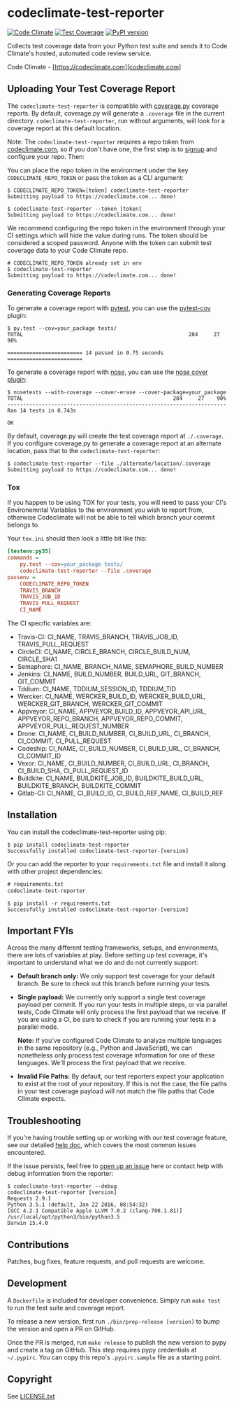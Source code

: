 # codeclimate-test-reporter

[![Code Climate][cc-badge]][cc-repo]
[![Test Coverage][cc-coverage-badge]][cc-coverage]
[![PyPI version][pypy-badge]][pypy]

[cc-badge]: https://codeclimate.com/github/codeclimate/python-test-reporter/badges/gpa.svg
[cc-coverage-badge]: https://codeclimate.com/github/codeclimate/python-test-reporter/badges/coverage.svg
[cc-repo]: https://codeclimate.com/github/codeclimate/python-test-reporter
[cc-coverage]: https://codeclimate.com/github/codeclimate/python-test-reporter/coverage
[pypy-badge]: https://badge.fury.io/py/codeclimate-test-reporter.svg
[pypy]: https://pypi.python.org/pypi/codeclimate-test-reporter

Collects test coverage data from your Python test suite and sends it to Code
Climate's hosted, automated code review service.

Code Climate - [https://codeclimate.com][codeclimate.com]

## Uploading Your Test Coverage Report

The `codeclimate-test-reporter` is compatible with [coverage.py][] coverage
reports. By default, coverage.py will generate a `.coverage` file in the current
directory. `codeclimate-test-reporter`, run without arguments, will
look for a coverage report at this default location.

[coverage.py]: https://coverage.readthedocs.org/

Note: The `codeclimate-test-reporter` requires a repo token from
[codeclimate.com][], so if you don't have one, the first step is to [signup][]
and configure your repo.  Then:

[codeclimate.com]: https://codeclimate.com
[signup]: https://codeclimate.com/signup

You can place the repo token in the environment under the key
`CODECLIMATE_REPO_TOKEN` or pass the token as a CLI argument:

```console
$ CODECLIMATE_REPO_TOKEN=[token] codeclimate-test-reporter
Submitting payload to https://codeclimate.com... done!
```

```console
$ codeclimate-test-reporter --token [token]
Submitting payload to https://codeclimate.com... done!
```

We recommend configuring the repo token in the environment through your CI
settings which will hide the value during runs. The token should be considered a
scoped password. Anyone with the token can submit test coverage data to your
Code Climate repo.

```console
# CODECLIMATE_REPO_TOKEN already set in env
$ codeclimate-test-reporter
Submitting payload to https://codeclimate.com... done!
```

### Generating Coverage Reports

To generate a coverage report with [pytest][], you can use the [pytest-cov][]
plugin:

```console
$ py.test --cov=your_package tests/
TOTAL                                                     284     27    90%

======================== 14 passed in 0.75 seconds ========================
```

To generate a coverage report with [nose][], you can use the [nose cover plugin][]:

[pytest]: http://pytest.org
[nose]: https://nose.readthedocs.org
[pytest-cov]: https://pypi.python.org/pypi/pytest-cov
[nose cover plugin]: https://nose.readthedocs.org/en/latest/plugins/cover.html

```console
$ nosetests --with-coverage --cover-erase --cover-package=your_package
TOTAL                                                284     27    90%
----------------------------------------------------------------------
Ran 14 tests in 0.743s

OK
```

By default, coverage.py will create the test coverage report at `./.coverage`.
If you configure coverage.py to generate a coverage report at an alternate
location, pass that to the `codeclimate-test-reporter`:

```console
$ codeclimate-test-reporter --file ./alternate/location/.coverage
Submitting payload to https://codeclimate.com... done!
```

### Tox 

If you happen to be using TOX for your tests, you will need to pass your CI's Environemntal Variables to the environment you wish to report from, otherwise Codeclimate will not be able to tell which branch your commit belongs to.

Your `tox.ini` should then look a little bit like this:

```ini
[testenv:py35]
commands =
    py.test --cov=your_package tests/
    codeclimate-test-reporter --file .coverage
passenv =
    CODECLIMATE_REPO_TOKEN
    TRAVIS_BRANCH
    TRAVIS_JOB_ID
    TRAVIS_PULL_REQUEST
    CI_NAME
```

The CI specific variables are:

* Travis-CI: CI_NAME, TRAVIS_BRANCH, TRAVIS_JOB_ID, TRAVIS_PULL_REQUEST
* CircleCI: CI_NAME, CIRCLE_BRANCH, CIRCLE_BUILD_NUM, CIRCLE_SHA1
* Semaphore: CI_NAME, BRANCH_NAME, SEMAPHORE_BUILD_NUMBER
* Jenkins: CI_NAME, BUILD_NUMBER, BUILD_URL, GIT_BRANCH, GIT_COMMIT
* Tddium: CI_NAME, TDDIUM_SESSION_ID, TDDIUM_TID
* Wercker: CI_NAME, WERCKER_BUILD_ID, WERCKER_BUILD_URL, WERCKER_GIT_BRANCH, WERCKER_GIT_COMMIT
* Appveyor: CI_NAME, APPVEYOR_BUILD_ID, APPVEYOR_API_URL, APPVEYOR_REPO_BRANCH, APPVEYOR_REPO_COMMIT, APPVEYOR_PULL_REQUEST_NUMBER
* Drone: CI_NAME, CI_BUILD_NUMBER, CI_BUILD_URL, CI_BRANCH, CI_COMMIT, CI_PULL_REQUEST
* Codeship: CI_NAME, CI_BUILD_NUMBER, CI_BUILD_URL, CI_BRANCH, CI_COMMIT_ID
* Vexor: CI_NAME, CI_BUILD_NUMBER, CI_BUILD_URL, CI_BRANCH, CI_BUILD_SHA, CI_PULL_REQUEST_ID
* Buildkite: CI_NAME, BUILDKITE_JOB_ID, BUILDKITE_BUILD_URL, BUILDKITE_BRANCH, BUILDKITE_COMMIT
* Gitlab-CI: CI_NAME, CI_BUILD_ID, CI_BUILD_REF_NAME, CI_BUILD_REF


## Installation

You can install the codeclimate-test-reporter using pip:

```console
$ pip install codeclimate-test-reporter
Successfully installed codeclimate-test-reporter-[version]
```

Or you can add the reporter to your `requirements.txt` file and install it along
with other project dependencies:

```txt
# requirements.txt
codeclimate-test-reporter
```

```console
$ pip install -r requirements.txt
Successfully installed codeclimate-test-reporter-[version]
```

## Important FYIs

Across the many different testing frameworks, setups, and environments, there
are lots of variables at play. Before setting up test coverage, it's important
to understand what we do and do not currently support:

* **Default branch only:** We only support test coverage for your default
  branch. Be sure to check out this branch before running your tests.

* **Single payload:** We currently only support a single test coverage payload
  per commit. If you run your tests in multiple steps, or via parallel tests,
  Code Climate will only process the first payload that we receive. If you are
  using a CI, be sure to check if you are running your tests in a parallel mode.

  **Note:** If you've configured Code Climate to analyze multiple languages in
  the same repository (e.g., Python and JavaScript), we can nonetheless only
  process test coverage information for one of these languages. We'll process
  the first payload that we receive.

* **Invalid File Paths:** By default, our test reporters expect your application
  to exist at the root of your repository. If this is not the case, the file
  paths in your test coverage payload will not match the file paths that Code
  Climate expects.

## Troubleshooting

If you're having trouble setting up or working with our test coverage feature,
see our detailed [help doc][], which covers the most common issues encountered.

[help doc]: http://docs.codeclimate.com/article/220-help-im-having-trouble-with-test-coverage

If the issue persists, feel free to [open up an issue][issue] here or contact
help with debug information from the reporter:

[issue]: https://github.com/codeclimate/python-test-reporter/issues/new

```console
$ codeclimate-test-reporter --debug
codeclimate-test-reporter [version]
Requests 2.9.1
Python 3.5.1 (default, Jan 22 2016, 08:54:32)
[GCC 4.2.1 Compatible Apple LLVM 7.0.2 (clang-700.1.81)]
/usr/local/opt/python3/bin/python3.5
Darwin 15.4.0
```

## Contributions

Patches, bug fixes, feature requests, and pull requests are welcome.

## Development

A `Dockerfile` is included for developer convenience. Simply run `make test` to
run the test suite and coverage report.

To release a new version, first run `./bin/prep-release [version]` to bump the
version and open a PR on GitHub.

Once the PR is merged, run `make release` to publish the new version to pypy and
create a tag on GitHub. This step requires pypy credentials at `~/.pypirc`. You
can copy this repo's `.pypirc.sample` file as a starting point.

## Copyright

See [LICENSE.txt][license]

[license]: https://github.com/codeclimate/python-test-reporter/blob/master/LICENSE.txt
